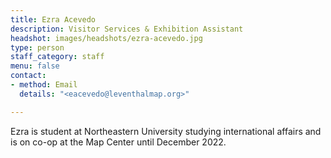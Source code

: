 ```yaml
---
title: Ezra Acevedo
description: Visitor Services & Exhibition Assistant
headshot: images/headshots/ezra-acevedo.jpg
type: person
staff_category: staff
menu: false
contact:
- method: Email
  details: "<eacevedo@leventhalmap.org>"

---
```

Ezra is student at Northeastern University studying international affairs and is on co-op at the Map Center until December 2022.